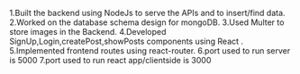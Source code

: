 1.Built the backend using NodeJs to serve the APIs and to insert/find data.
2.Worked on the database schema design for mongoDB.
3.Used Multer to store images in the Backend.
4.Developed SignUp,Login,createPost,showPosts components using React .
5.Implemented frontend routes using react-router.
6.port used to run server is 5000
7.port used to run react app/clientside is 3000
